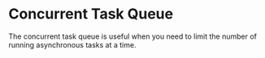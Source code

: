 # Concurrent Task Queue

The concurrent task queue is useful when you need to limit the number of running asynchronous tasks at a time.
